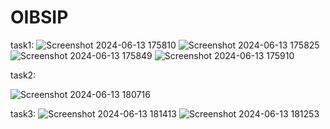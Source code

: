 # OIBSIP
task1:
![Screenshot 2024-06-13 175810](https://github.com/poojasgawas/OIBSIP/assets/172630094/0bffa695-d97f-4653-9226-ce9b6e8335f5)
![Screenshot 2024-06-13 175825](https://github.com/poojasgawas/OIBSIP/assets/172630094/3be6ad66-a28b-4b73-b136-4d7aed00688a)
![Screenshot 2024-06-13 175849](https://github.com/poojasgawas/OIBSIP/assets/172630094/541767b4-9767-49e3-9e0d-51bd9462cc88)
![Screenshot 2024-06-13 175910](https://github.com/poojasgawas/OIBSIP/assets/172630094/f80d8d45-ea92-4cfd-9cce-a0ee5927b5cb)

task2:

![Screenshot 2024-06-13 180716](https://github.com/poojasgawas/OIBSIP/assets/172630094/e4e75e14-4a2b-48c7-b845-56f5491ead51)


task3:
![Screenshot 2024-06-13 181413](https://github.com/poojasgawas/OIBSIP/assets/172630094/4df1272a-ce96-4ff7-bc44-1ac81812527f)
![Screenshot 2024-06-13 181253](https://github.com/poojasgawas/OIBSIP/assets/172630094/9eb986b4-9d46-4a09-bc27-64450574ee89)



